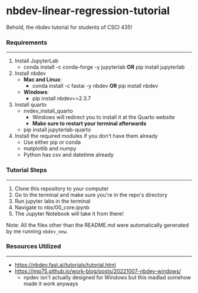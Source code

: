 # nbdev-linear-regression-tutorial
Behold, the nbdev tutorial for students of CSCI 435!

### Requirements
___
1. Install JupyterLab
   - conda install -c conda-forge -y jupyterlab **OR** pip install jupyterlab
2. Install nbdev
   - **Mac and Linux**:
      - conda install -c fastai -y nbdev **OR** pip install nbdev
   - **Windows**:
      - pip install nbdev==2.3.7
3. Install quarto
   - nvdev_install_quarto
      - Windows will redirect you to install it at the Quarto website
      - **Make sure to restart your terminal afterwards**
   - pip install jupyterlab-quarto
4. Install the required modules if you don't have them already
   - Use either pip or conda
   - matplotlib and numpy
   - Python has csv and datetime already

### Tutorial Steps
___
1. Clone this repository to your computer
2. Go to the terminal and make sure you're in the repo's directory
3. Run jupyter labs in the terminal
4. Navigate to nbs/00_core.ipynb
5. The Jupyter Notebook will take it from there!

Note: All the files other than the README.md were automatically generated by me running `nbdev_new`. 

### Resources Utilized
___
- https://nbdev.fast.ai/tutorials/tutorial.html
- https://jmp75.github.io/work-blog/posts/20221007-nbdev-windows/
   - npdev isn't actually designed for Windows but this madlad somehow made it work anyways
